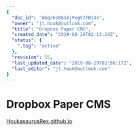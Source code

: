 ```yaml
---
{
  "doc_id": "AGqz6sBB14jMvgVJFB14k",
  "owner": "jt.houk@outlook.com",
  "title": "Dropbox Paper CMS",
  "created_date": "2019-08-29T02:13:24Z",
  "status": {
    ".tag": "active"
  },
  "revision": 55,
  "last_updated_date": "2019-08-29T02:56:17Z",
  "last_editor": "jt.houk@outlook.com"
}
---
```

# Dropbox Paper CMS
[HoukasaurusRex.github.io](https://HoukasaurusRex.github.io/dropbox-paper-cms/)
<!-- more -->

